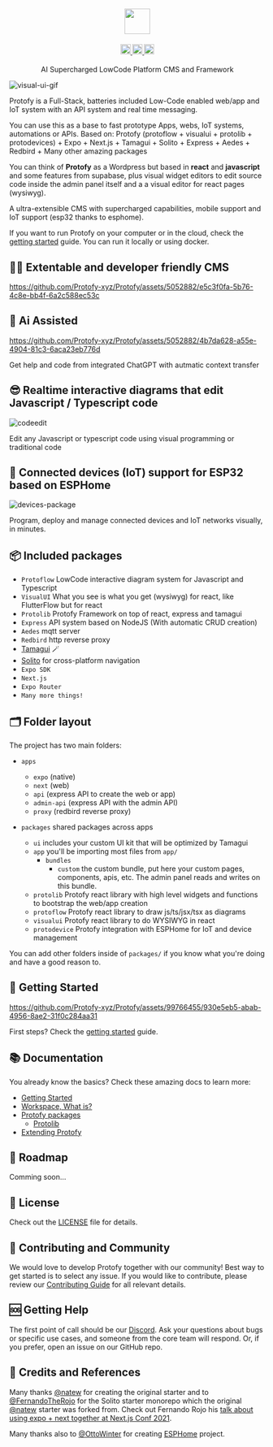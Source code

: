 <h3 align="center">
<image height="50" src="https://raw.githubusercontent.com/Protofy-xyz/Protofy/assets/logo-protofy.png">
</h3>

<h4 align="center">
  <a href="https://github.com/protofy-xyz/protofy/graphs/contributors">
    <img src="https://img.shields.io/github/contributors-anon/protofy-xyz/protofy?color=yellow&style=flat" alt="contributors" style="height: 20px;">
  </a>
  <a href="https://opensource.org/licenses/mit">
    <img src="https://img.shields.io/badge/mit-blue.svg?style=flat&label=license" alt="license" style="height: 20px;">
  </a>
  <a href="https://discord.gg/VpeZxMFfYW">
    <img src="https://img.shields.io/badge/discord-7289da.svg?style=flat&logo=discord" alt="discord" style="height: 20px;">
  </a>
</h4>

<p align="center">AI Supercharged LowCode Platform CMS and Framework</p>

![visual-ui-gif](https://github.com/Protofy-xyz/Protofy/blob/assets/visualui/visualui-2.gif?raw=true)

Protofy is a Full-Stack, batteries included Low-Code enabled web/app and IoT system with an API system and real time messaging.

You can use this as a base to fast prototype Apps, webs, IoT systems, automations or APIs.
Based on: Protofy (protoflow + visualui + protolib + protodevices) + Expo + Next.js + Tamagui + Solito + Express + Aedes + Redbird + Many other amazing packages

You can think of **Protofy** as a Wordpress but based in **react** and **javascript** and some features from supabase, plus visual widget editors to edit source code inside the admin panel itself and a a visual editor for react pages (wysiwyg).

A ultra-extensible CMS with supercharged capabilities, mobile support and IoT support (esp32 thanks to esphome).

If you want to run Protofy on your computer or in the cloud, check the [getting started](docs/getting-started.md) guide. You can run it locally or using docker.

## 👨‍💻 Extentable and developer friendly CMS

https://github.com/Protofy-xyz/Protofy/assets/5052882/e5c3f0fa-5b76-4c8e-bb4f-6a2c588ec53c

## 🤖 Ai Assisted

https://github.com/Protofy-xyz/Protofy/assets/5052882/4b7da628-a55e-4904-81c3-6aca23eb776d

Get help and code from integrated ChatGPT with autmatic context transfer

## 😎 Realtime interactive diagrams that edit Javascript / Typescript code

![codeedit](https://github.com/Protofy-xyz/Protofy/assets/5052882/98c071cf-c934-4891-90e7-ad2d05602aad)

Edit any Javascript or typescript code using visual programming or traditional code

## 🧰 Connected devices (IoT) support for ESP32 based on ESPHome 

![devices-package](https://github.com/Protofy-xyz/Protofy/blob/assets/device/device-1.gif?raw=true)

Program, deploy and manage connected devices and IoT networks visually, in minutes. 

## 📦 Included packages

- `Protoflow` LowCode interactive diagram system for Javascript and Typescript
- `VisualUI` What you see is what you get (wysiwyg) for react, like FlutterFlow but for react
- `Protolib` Protofy Framework on top of react, express and tamagui
- `Express` API system based on NodeJS (With automatic CRUD creation)
- `Aedes` mqtt server
- `Redbird` http reverse proxy
- [Tamagui](https://tamagui.dev) 🪄
- [Solito](https://solito.dev) for cross-platform navigation
- `Expo SDK`
- `Next.js`
- `Expo Router`
- `Many more things!`

## 🗂️ Folder layout
The project has two main folders: 

- `apps` 
  - `expo` (native)
  - `next` (web)
  - `api` (express API to create the web or app)
  - `admin-api` (express API with the admin API)
  - `proxy` (redbird reverse proxy)

- `packages` shared packages across apps
  - `ui` includes your custom UI kit that will be optimized by Tamagui
  - `app` you'll be importing most files from `app/`
    - `bundles`
      - `custom` the custom bundle, put here your custom pages, components, apis, etc. The admin panel reads and writes on this bundle.
  - `protolib` Protofy react library with high level widgets and functions to bootstrap the web/app creation
  - `protoflow` Protofy react library to draw js/ts/jsx/tsx as diagrams
  - `visualui` Protofy react library to do WYSIWYG in react
  - `protodevice` Protofy integration with ESPHome for IoT and device management

You can add other folders inside of `packages/` if you know what you're doing and have a good reason to.

## 🚀 Getting Started
https://github.com/Protofy-xyz/Protofy/assets/99766455/930e5eb5-abab-4956-8ae2-31f0c284aa31

First steps? Check the [getting started](docs/getting-started.md) guide.

## 📚 Documentation
You already know the basics? Check these amazing docs to learn more:

- [Getting Started](docs/getting-started.md)
- [Workspace, What is?](docs/workspace.md)
- [Protofy packages](docs/packages.md)
  - [Protolib](docs/protolib.md)
- [Extending Protofy](docs/extending-protofy.md)

## 🧭 Roadmap
Comming soon...

## 📜 License
Check out the [LICENSE](LICENSE.md) file for details.

## 🙌 Contributing and Community
We would love to develop Protofy together with our community! Best way to get started is to select any issue. If you would like to contribute, please review our [Contributing Guide]() for all relevant details.

## 🆘 Getting Help
The first point of call should be our [Discord]("https://discord.gg/VpeZxMFfYW"). Ask your questions about bugs or specific use cases, and someone from the core team will respond. Or, if you prefer, open an issue on our GitHub repo.

## 🙏 Credits and References
Many thanks [@natew](https://twitter.com/natebirdman) for creating the original starter and to [@FernandoTheRojo](https://twitter.com/fernandotherojo) for the Solito starter monorepo which the original [@natew](https://twitter.com/natebirdman) starter was forked from. Check out Fernando Rojo his [talk about using expo + next together at Next.js Conf 2021](https://www.youtube.com/watch?v=0lnbdRweJtA).

 Many thanks also to [@OttoWinter](https://github.com/OttoWinter) for creating [ESPHome](https://github.com/esphome) project.

